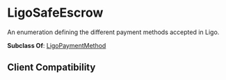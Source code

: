 # LigoSafeEscrow
An enumeration defining the different payment methods accepted in Ligo.

**Subclass Of**: [LigoPaymentMethod](./)

## Client Compatibility

